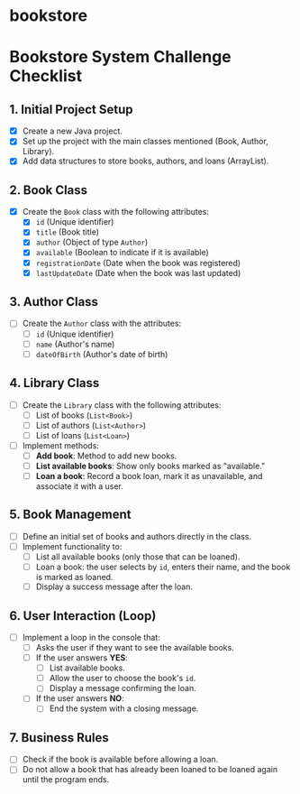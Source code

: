 # bookstore

# Bookstore System Challenge Checklist

## 1. Initial Project Setup

- [x] Create a new Java project.
- [x] Set up the project with the main classes mentioned (Book, Author, Library).
- [x] Add data structures to store books, authors, and loans (ArrayList).

## 2. Book Class

- [x] Create the `Book` class with the following attributes:
  - [x] `id` (Unique identifier)
  - [x] `title` (Book title)
  - [x] `author` (Object of type `Author`)
  - [x] `available` (Boolean to indicate if it is available)
  - [x] `registrationDate` (Date when the book was registered)
  - [x] `lastUpdateDate` (Date when the book was last updated)

## 3. Author Class

- [ ] Create the `Author` class with the attributes:
  - [ ] `id` (Unique identifier)
  - [ ] `name` (Author's name)
  - [ ] `dateOfBirth` (Author's date of birth)

## 4. Library Class

- [ ] Create the `Library` class with the following attributes:
  - [ ] List of books (`List<Book>`)
  - [ ] List of authors (`List<Author>`)
  - [ ] List of loans (`List<Loan>`)
- [ ] Implement methods:
  - [ ] **Add book**: Method to add new books.
  - [ ] **List available books**: Show only books marked as "available."
  - [ ] **Loan a book**: Record a book loan, mark it as unavailable, and associate it with a user.

## 5. Book Management

- [ ] Define an initial set of books and authors directly in the class.
- [ ] Implement functionality to:
  - [ ] List all available books (only those that can be loaned).
  - [ ] Loan a book: the user selects by `id`, enters their name, and the book is marked as loaned.
  - [ ] Display a success message after the loan.

## 6. User Interaction (Loop)

- [ ] Implement a loop in the console that:
  - [ ] Asks the user if they want to see the available books.
  - [ ] If the user answers **YES**:
    - [ ] List available books.
    - [ ] Allow the user to choose the book's `id`.
    - [ ] Display a message confirming the loan.
  - [ ] If the user answers **NO**:
    - [ ] End the system with a closing message.

## 7. Business Rules

- [ ] Check if the book is available before allowing a loan.
- [ ] Do not allow a book that has already been loaned to be loaned again until the program ends.
